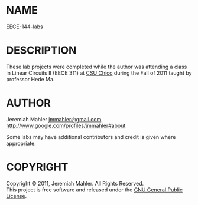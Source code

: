 NAME
====

EECE-144-labs

DESCRIPTION
===========

These lab projects were completed while the author was
attending a class in Linear Circuits II (EECE 311) at
[CSU Chico][csuchico] during the Fall of 2011 taught by
professor Hede Ma.

 [csuchico]: http://www.csuchico.edu

AUTHOR
======

Jeremiah Mahler <jmmahler@gmail.com><br>
<http://www.google.com/profiles/jmmahler#about>

Some labs may have additional contributors and
credit is given where appropriate.

COPYRIGHT
=========

Copyright &copy; 2011, Jeremiah Mahler.  All Rights Reserved.<br>
This project is free software and released under
the [GNU General Public License][gpl].

 [gpl]: http://www.gnu.org/licenses/gpl.html


